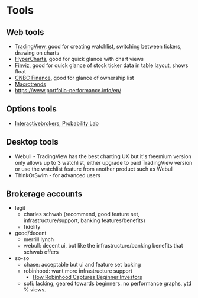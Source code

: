 # Tools


## Web tools
- [TradingView](https://www.tradingview.com/), good for creating watchlist, switching between tickers, drawing on charts
- [HyperCharts](https://hypercharts.co/), good for quick glance with chart views
- [Finviz](https://finviz.com/), good for quick glance of stock ticker data in table layout, shows float
- [CNBC Finance](https://www.cnbc.com/quotes/?symbol=SQ&tab=ownership), good for glance of ownership list
- [Macrotrends](https://www.macrotrends.net/)
- https://www.portfolio-performance.info/en/


## Options tools
- [Interactivebrokers, Probability Lab](https://www1.interactivebrokers.com/en/index.php?f=5910)


## Desktop tools
- Webull - TradingView has the best charting UX but it's freemium version only allows up to 3 watchlist, either upgrade to paid TradingView version or use the watchlist feature from another product such as Webull
- ThinkOrSwim - for advanced users


## Brokerage accounts
- legit
  - charles schwab (recommend, good feature set, infrastructure/support, banking features/benefits)
  - fidelity
- good/decent
  - merrill lynch
  - webull: decent ui, but like the infrastructure/banking benefits that schwab offers
- so-so
  - chase: acceptable but ui and feature set lacking
  - robinhood: want more infrastructure support
    - [How Robinhood Captures Beginner Investors](https://www.youtube.com/watch?v=fjNtrraxLII)
  - sofi: lacking, geared towards beginners. no performance graphs, ytd % views.
